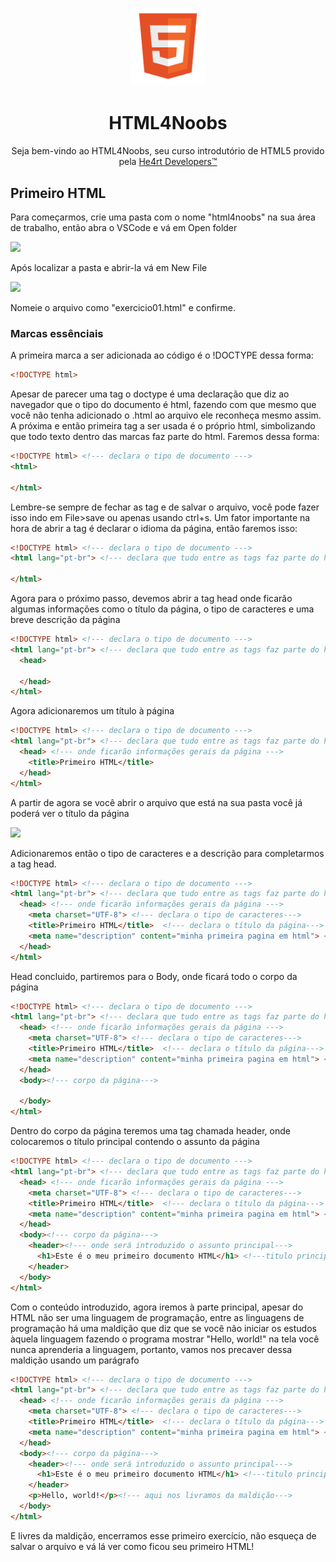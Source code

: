 <h1 align="center">
  <img src="/images//html.png" alt="HTML Logo" width="120px">
</h1>
<h1 align="center">HTML4Noobs</h1>
<p align="center">Seja bem-vindo ao HTML4Noobs, seu curso introdutório de HTML5 provido pela <a href="https://heartdevs.com/" target="_blank">He4rt Developers&trade;</a></p>

<h2>Primeiro HTML</h2>
<p>Para começarmos, crie uma pasta com o nome "html4noobs" na sua área de trabalho, então abra o VSCode e vá em Open folder</p>
<img src="https://github.com/JaderMeinerz/HTML4Noobs/blob/readme-edit/images/openfolder.png">
<p>Após localizar a pasta e abrir-la vá em New File</p>
<img src="https://github.com/JaderMeinerz/HTML4Noobs/blob/readme-edit/images/newfile.png">
<p>Nomeie o arquivo como "exercicio01.html" e confirme.</p>
<h3>Marcas essênciais</h3>
<p>A primeira marca a ser adicionada ao código é o !DOCTYPE dessa forma:<p>

```html
<!DOCTYPE html> 
```

<p>Apesar de parecer uma tag o doctype é uma declaração que diz ao navegador que o tipo do documento é html, fazendo com que mesmo que você não
tenha adicionado o .html ao arquivo ele reconheça mesmo assim. </br> A próxima e então primeira tag a ser usada é o próprio html, simbolizando
que todo texto dentro das marcas faz parte do html. Faremos dessa forma:</p>

```html
<!DOCTYPE html> <!--- declara o tipo de documento --->
<html>

</html>
```

<p>Lembre-se sempre de fechar as tag e de salvar o arquivo, você pode fazer isso indo em File>save ou apenas usando ctrl+s. Um fator importante
na hora de abrir a tag é declarar o idioma da página, então faremos isso:</p>

```html
<!DOCTYPE html> <!--- declara o tipo de documento --->
<html lang="pt-br"> <!--- declara que tudo entre as tags faz parte do html--->

</html>
```

<p>Agora para o próximo passo, devemos abrir a tag head onde ficarão algumas informações como o título da página, o tipo de caracteres e
uma breve descrição da página</p>

```html
<!DOCTYPE html> <!--- declara o tipo de documento --->
<html lang="pt-br"> <!--- declara que tudo entre as tags faz parte do html e declara o idioma da página--->
  <head>
  
  </head>
</html>
```
<p> Agora adicionaremos um título à página</p>

```html
<!DOCTYPE html> <!--- declara o tipo de documento --->
<html lang="pt-br"> <!--- declara que tudo entre as tags faz parte do html e declara o idioma da página--->
  <head> <!--- onde ficarão informações gerais da página --->
    <title>Primeiro HTML</title>      
  </head>
</html>
```
<p>A partir de agora se você abrir o arquivo que está na sua pasta você já poderá ver o título da página</p>
<img src="https://github.com/JaderMeinerz/HTML4Noobs/blob/readme-edit/images/titulo.png">

<p>Adicionaremos então o tipo de caracteres e a descrição para completarmos a tag head.</p>

```html
<!DOCTYPE html> <!--- declara o tipo de documento --->
<html lang="pt-br"> <!--- declara que tudo entre as tags faz parte do html e declara o idioma da página--->
  <head> <!--- onde ficarão informações gerais da página --->
    <meta charset="UTF-8"> <!--- declara o tipo de caracteres--->
    <title>Primeiro HTML</title>  <!--- declara o título da página--->   
    <meta name="description" content="minha primeira pagina em html"> <!--- descrição da página--->
  </head>
</html>
```
<p>Head concluido, partiremos para o Body, onde ficará todo o corpo da página</p>

```html
<!DOCTYPE html> <!--- declara o tipo de documento --->
<html lang="pt-br"> <!--- declara que tudo entre as tags faz parte do html e declara o idioma da página--->
  <head> <!--- onde ficarão informações gerais da página --->
    <meta charset="UTF-8"> <!--- declara o tipo de caracteres--->
    <title>Primeiro HTML</title>  <!--- declara o título da página--->   
    <meta name="description" content="minha primeira pagina em html"> <!--- descrição da página--->
  </head>
  <body><!--- corpo da página--->
  
  </body>
</html>
```

<p>Dentro do corpo da página teremos uma tag chamada header, onde colocaremos o título principal contendo o assunto da página</p>

```html
<!DOCTYPE html> <!--- declara o tipo de documento --->
<html lang="pt-br"> <!--- declara que tudo entre as tags faz parte do html e declara o idioma da página--->
  <head> <!--- onde ficarão informações gerais da página --->
    <meta charset="UTF-8"> <!--- declara o tipo de caracteres--->
    <title>Primeiro HTML</title>  <!--- declara o título da página--->   
    <meta name="description" content="minha primeira pagina em html"> <!--- descrição da página--->
  </head>
  <body><!--- corpo da página--->
    <header><!--- onde será introduzido o assunto principal--->
      <h1>Este é o meu primeiro documento HTML</h1> <!---titulo principal--->
    </header>
  </body>
</html>
```

<p>Com o conteúdo introduzido, agora iremos à parte principal, apesar do HTML não ser uma linguagem de programação, entre as linguagens de 
programação há uma maldição que diz que se você não iniciar os estudos àquela linguagem fazendo o programa mostrar "Hello, world!" na tela
você nunca aprenderia a linguagem, portanto, vamos nos precaver dessa maldição usando um parágrafo</p>

```html
<!DOCTYPE html> <!--- declara o tipo de documento --->
<html lang="pt-br"> <!--- declara que tudo entre as tags faz parte do html e declara o idioma da página--->
  <head> <!--- onde ficarão informações gerais da página --->
    <meta charset="UTF-8"> <!--- declara o tipo de caracteres--->
    <title>Primeiro HTML</title>  <!--- declara o título da página--->   
    <meta name="description" content="minha primeira pagina em html"> <!--- descrição da página--->
  </head>
  <body><!--- corpo da página--->
    <header><!--- onde será introduzido o assunto principal--->
      <h1>Este é o meu primeiro documento HTML</h1> <!---titulo principal--->
    </header>
    <p>Hello, world!</p><!--- aqui nos livramos da maldição---> 
  </body>
</html>
```

<p>E livres da maldição, encerramos esse primeiro exercício, não esqueça de salvar o arquivo e vá lá ver como ficou seu primeiro HTML!</p>
